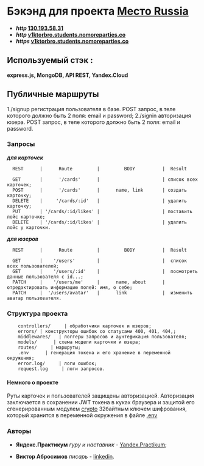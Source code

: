 # Бэкэнд для проекта [Место Russia](https://v1ktorbro.github.io/react-mesto-api-full/index.html)

* **_http_ [130.193.58.31](http://130.193.58.31/users)**
* **_http_ [v1ktorbro.students.nomoreparties.co](http://v1ktorbro.students.nomoreparties.co/users)**
* **_https_ [v1ktorbro.students.nomoreparties.co](https://v1ktorbro.students.nomoreparties.co/users)**

## Используемый стэк :

**express.js, MongoDB, API REST, Yandex.Cloud**

## Публичные маршруты  
1./signup регистрация пользователя в базе. 
POST запрос, в теле которого должно быть 2 поля: email и password;
2./signin авторизация юзера.
POST запрос, в теле которого должно быть 2 поля: email и password.

### Запросы

**_для карточек_**

      REST      |      Route         |         BODY          |  Result

      GET       |      '/cards'      |                       | список всех карточек;
      POST      |      '/cards'      |      name, link       | создать карточку;
      DELETE    |     '/cards/:id'   |                       | удалить карточку;
      PUT       | '/cards/:id/likes' |                       | поставить лойс карточке;
      DELETE    | '/cards/:id/likes' |                       | удалить лойс у карточки.


**_для юзеров_**

      REST      |      Route         |         BODY          |  Result

      GET       |    '/users'        |                       |  список всех пользователей;
      GET       |    '/users/:id'    |                       |  посмотреть данные пользователя с id...;
      PATCH     |    '/users/me'     |      name, about      |  отредактировать информацию полей: имя, о себе;
      PATCH     |  '/users/avatar'   |      link             |  изменить аватар пользователя.
      


### Структура проекта

        controllers/     | обработчики карточек и юзеров;
        errors/ | конструкторы ошибок со статусами 400, 401, 404,;
        middlewares/   | логгеры запросов и аунтефикация пользователя;
        models/      | схема модели карточки и юзера;
        routes/     | маршруты;
        .env      | генерация токена и его хранение в переменной окружения;
        error.log/     | логи ошибок;
        request.log     | логи запросов.

#### Немного о проекте

Руты карточек и пользователей защищены авторизацией. 
Авторизация заключается в сохранении JWT токена в куках браузера и защитой его сгенерированным модулем [crypto](https://www.npmjs.com/package/crypto-js) 32байтным ключем шифрования, который хранится в переменной окружения в файле [.env](https://www.npmjs.com/package/dotenv)

### Авторы

* **Яндекс.Практикум** *гуру и наставник* - [Yandex.Practikum](https://praktikum.yandex.ru);

* **Виктор Абросимов** *писарь* - [linkedin](https://www.linkedin.com/in/victor-abrosimov-631b6b1a4/).
